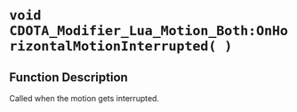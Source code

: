 # `void CDOTA_Modifier_Lua_Motion_Both:OnHorizontalMotionInterrupted( )`
## Function Description
Called when the motion gets interrupted.
